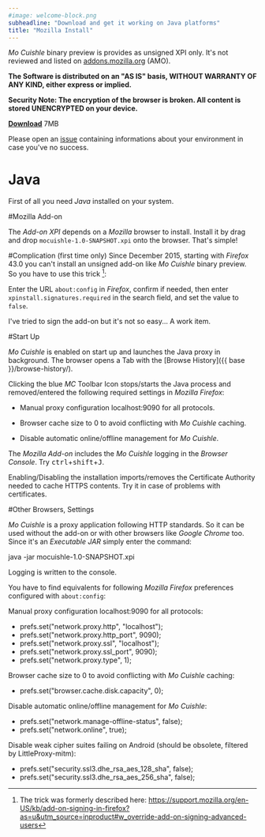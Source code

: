 ```yaml
---
#image: welcome-block.png
subheadline: "Download and get it working on Java platforms"
title: "Mozilla Install"
---
```


*Mo Cuishle* binary preview is provides as unsigned XPI only. It's not reviewed 
and listed on [addons.mozilla.org](https://addons.mozilla.org/) (AMO).
<!--more-->

**The Software is distributed on an "AS IS" basis, WITHOUT WARRANTY OF ANY KIND, 
either express or implied.**

**Security Note: The encryption of the browser is broken. All content is stored 
UNENCRYPTED on your device.**

**<a class="button info" 
href="{{ base }}/mocuishle-binary-preview/mocuishle-1.0-20160125.xpi">Download</a>** 7MB

Please open an [issue](https://github.com/ganskef/MoCuishle/issues) containing 
informations about your environment in case you've no success.

# Java

First of all you need *Java* installed on your system. 

#Mozilla Add-on

The *Add-on XPI* depends on a *Mozilla* browser to install. Install it by 
drag and drop `mocuishle-1.0-SNAPSHOT.xpi` onto the browser. That's simple!

#Complication (first time only)
Since December 2015, starting with *Firefox* 43.0 you can't install an unsigned 
add-on like *Mo Cuishle* binary preview. So you have to use this trick [^1]:

Enter the URL `about:config` in *Firefox*, confirm if needed, then enter 
`xpinstall.signatures.required` in the search field, and set the value to 
`false`. 

I've tried to sign the add-on but it's not so easy... A work item. 

#Start Up

*Mo Cuishle* is enabled on start up and launches the Java proxy in background. 
The browser opens a Tab with the [Browse History]({{ base }}/browse-history/). 

Clicking the blue *MC* Toolbar Icon stops/starts the Java process and 
removed/entered the following required settings in *Mozilla Firefox*:

 * Manual proxy configuration localhost:9090 for all protocols.

 * Browser cache size to 0 to avoid conflicting with *Mo Cuishle* caching.

 * Disable automatic online/offline management for *Mo Cuishle*.

The *Mozilla Add-on* includes the *Mo Cuishle* logging in the *Browser Console*. 
Try <kbd>ctrl</kbd>+<kbd>shift</kbd>+<kbd>J</kbd>.

Enabling/Disabling the installation imports/removes the Certificate Authority 
needed to cache HTTPS contents. Try it in case of problems with certificates.

#Other Browsers, Settings

*Mo Cuishle* is a proxy application following HTTP standards. So it can be used 
without the add-on or with other browsers like *Google Chrome* too. Since it's 
an *Executable JAR* simply enter the command:

 java -jar mocuishle-1.0-SNAPSHOT.xpi

Logging is written to the console.

You have to find equivalents for following *Mozilla Firefox* preferences 
configured with `about:config`:

Manual proxy configuration localhost:9090 for all protocols:

 * prefs.set("network.proxy.http", "localhost");
 * prefs.set("network.proxy.http_port", 9090);
 * prefs.set("network.proxy.ssl", "localhost");
 * prefs.set("network.proxy.ssl_port", 9090);
 * prefs.set("network.proxy.type", 1);

Browser cache size to 0 to avoid conflicting with *Mo Cuishle* caching:

 * prefs.set("browser.cache.disk.capacity", 0);

Disable automatic online/offline management for *Mo Cuishle*:

 * prefs.set("network.manage-offline-status", false);
 * prefs.set("network.online", true);

Disable weak cipher suites failing on Android (should be obsolete, filtered by 
LittleProxy-mitm):

 * prefs.set("security.ssl3.dhe_rsa_aes_128_sha", false);
 * prefs.set("security.ssl3.dhe_rsa_aes_256_sha", false);

 [^1]: The trick was formerly described here: <a href="https://support.mozilla.org/en-US/kb/add-on-signing-in-firefox?as=u&utm_source=inproduct#w_override-add-on-signing-advanced-users">https://support.mozilla.org/en-US/kb/add-on-signing-in-firefox?as=u&utm_source=inproduct#w_override-add-on-signing-advanced-users</a>